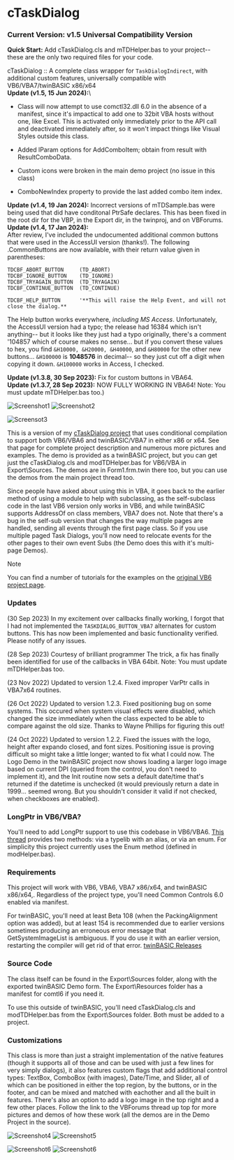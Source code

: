 # cTaskDialog
### Current Version: v1.5 Universal Compatibility Version

**Quick Start:** Add cTaskDialog.cls and mTDHelper.bas to your project-- these are the only two required files for your code.


cTaskDialog :: A complete class wrapper for `TaskDialogIndirect`, with additional custom features, universally compatible with VB6/VBA7/twinBASIC x86/x64\
**Update (v1.5, 15 Jun 2024):**\
- Class will now attempt to use comctl32.dll 6.0 in the absence of a manifest, since it's impactical to add one to 32bit VBA hosts without one, like Excel. This is activated only immediately prior to the API call and deactivated immediately after, so it won't impact things like Visual Styles outside this class.

- Added lParam options for AddComboItem; obtain from result with ResultComboData.

 - Custom icons were broken in the main demo project (no issue in this class)

 - ComboNewIndex property to provide the last added combo item index.


**Update (v1.4, 19 Jan 2024):** Incorrect versions of mTDSample.bas were being used that did have conditonal PtrSafe declares. This has been fixed in the root dir for the VBP, in the Export dir, in the twinproj, and on VBForums.\
**Update (v1.4, 17 Jan 2024):**\
After review, I've included the undocumented additional common buttons that were used in the AccessUI version (thanks!). The following .CommonButtons are now available, with their return value given in parentheses:

```vba
TDCBF_ABORT_BUTTON     (TD_ABORT)
TDCBF_IGNORE_BUTTON    (TD_IGNORE)
TDCBF_TRYAGAIN_BUTTON  (TD_TRYAGAIN)
TDCBF_CONTINUE_BUTTON  (TD_CONTINUE)

TDCBF_HELP_BUTTON      '**This will raise the Help Event, and will not close the dialog.**
```

The Help button works everywhere, *including MS Access*. Unfortunately, the AccessUI version had a typo; the release had 16384 which isn't anything-- but it looks like they just had a typo originally, there's a comment '104857 which of course makes no sense... but if you convert these values to hex, you find `&H10000, &H20000, &H40000`, and `&H80000` for the other new buttons... `&H100000` is **1048576** in decimal-- so they just cut off a digit when copying it down. `&H100000` works in Access, I checked. 


**Update (v1.3.8, 30 Sep 2023):** Fix for custom buttons in VBA64.\
**Update (v1.3.7, 28 Sep 2023):** NOW FULLY WORKING IN VBA64! Note: You must update mTDHelper.bas too.)

![Screenshot1](https://i.imgur.com/AQEvO9W.gif) ![Screenshot2](https://i.imgur.com/8VvddRR.gif)

![Screensot3](https://i.imgur.com/npGDQVe.jpg)


This is a version of my [cTaskDialog project](https://www.vbforums.com/showthread.php?777021-VB6-TaskDialogIndirect-Complete-class-implementation-of-Vista-Task-Dialogs) that uses conditional compilation to support both VB6/VBA6 and twinBASIC/VBA7 in either x86 or x64. See that page for complete project description and numerous more pictures and examples. The demo is provided as a twinBASIC project, but you can get just the cTaskDialog.cls and modTDHelper.bas for VB6/VBA in Export\Sources. The demos are in Form1.frm.twin there too, but you can use the demos from the main project thread too.

Since people have asked about using this in VBA, it goes back to the earlier method of using a module to help with subclassing, as the self-subclass code in the last VB6 version only works in VB6, and while twinBASIC supports AddressOf on class members, VBA7 does not. Note that there's a bug in the self-sub version that changes the way multiple pages are handled, sending all events through the first page class. So if you use multiple paged Task Dialogs, you'll now need to relocate events for the other pages to their own event Subs (the Demo does this with it's multi-page Demos).

> [!NOTE]
> You can find a number of tutorials for the examples on the [original VB6 project page](https://www.vbforums.com/showthread.php?777021-VB6-TaskDialogIndirect-Complete-class-implementation-of-Vista-Task-Dialogs).

### Updates
(30 Sep 2023) In my excitement over callbacks finally working, I forgot that I had not implemented the `TASKDIALOG_BUTTON_VBA7` alternates for custom buttons. This has now been implemented and basic functionality verified. Please notify of any issues.

(28 Sep 2023) Courtesy of brilliant programmer The trick, a fix has finally been identified for use of the callbacks in VBA 64bit. Note: You must update mTDHelper.bas too.

(23 Nov 2022) Updated to version 1.2.4. Fixed improper VarPtr calls in VBA7x64 routines.

(26 Oct 2022) Updated to version 1.2.3. Fixed positioning bug on some systems. This occured when system visual effects were disabled, which changed the size immediately when the class expected to be able to compare against the old size. Thanks to Wayne Phillips for figuring this out!

(24 Oct 2022) Updated to version 1.2.2. Fixed the issues with the logo, height after expando closed, and font sizes. Positioning issue is proving difficult so might take a little longer; wanted to fix what I could now. The Logo Demo in the twinBASIC project now shows loading a larger logo image based on current DPI (queried from the control, you don't need to implement it), and the Init routine now sets a default date/time that's returned if the datetime is unchecked (it would previously return a date in 1999... seemed wrong. But you shouldn't consider it valid if not checked, when checkboxes are enabled).

### LongPtr in VB6/VBA?
You'll need to add LongPtr support to use this codebase in VB6/VBA6. [This thread](https://www.vbforums.com/showthread.php?898078-Typelib-to-add-LongPtr-type-to-VB6-for-universal-codebases) provides two methods: via a typelib with an alias, or via an enum. For simplicity this project currently uses the Enum method (defined in modHelper.bas).

### Requirements
This project will work with VB6, VBA6, VBA7 x86/x64, and twinBASIC x86/x64,. Regardless of the project type, you'll need Common Controls 6.0 enabled via manifest.

For twinBASIC, you'll need at least Beta 108 (when the PackingAlignment option was added), but at least 154 is recommended due to earlier versions sometimes producing an erroneous error message that GetSystemImageList is ambiguous. If you do use it with an earlier version, restarting the compiler will get rid of that error. [twinBASIC Releases](https://github.com/twinbasic/twinbasic/releases)

### Source Code
The class itself can be found in the Export\Sources folder, along with the exported twinBASIC Demo form. The Export\Resources folder has a manifest for comtl6 if you need it.

To use this outside of twinBASIC, you'll need cTaskDialog.cls and modTDHelper.bas from the Export\Sources folder. Both must be added to a project.

### Customizations
This class is more than just a straight implementation of the native features (though it supports all of those and can be used with just a few lines for very simply dialogs), it also features custom flags that add additional control types: TextBox, ComboBox (with images), Date/Time, and Slider, all of which can be positioned in either the top region, by the buttons, or in the footer, and can be mixed and matched with eachother and all the built in features. There's also an option to add a logo image in the top right and a few other places. Follow the link to the VBForums thread up top for more pictures and demos of how these work (all the demos are in the Demo Project in the source).

![Screenshot4](https://i.imgur.com/1ApJRg1.jpg) ![Screenshot5](https://i.imgur.com/RW6XlJh.jpg)

![Screenshot6](https://i.imgur.com/FGIPojS.jpg) ![Screenshot6](https://i.imgur.com/xcbkWSB.jpg)


